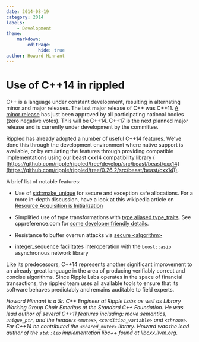 ```yaml
---
date: 2014-08-19
category: 2014
labels:
    - Development
theme:
    markdown:
        editPage:
            hide: true
author: Howard Hinnant
---
```

# Use of C++14 in rippled

C++ is a language under constant development, resulting in alternating minor and major releases. The last major release of C++ was C++11.  [A minor release](https://isocpp.org/blog/2014/08/we-have-cpp14) has just been approved by all participating national bodies (zero negative votes). This will be C++14. C++17 is the next planned major release and is currently under development by the committee.

Rippled has already adopted a number of useful C++14 features. We’ve done this through the development environment where native support is available, or by emulating the features through providing compatible implementations using our beast cxx14 compatibility library ( [https://github.com/ripple/rippled/tree/develop/src/beast/beast/cxx14](https://github.com/ripple/rippled/tree/0.26.2/src/beast/beast/cxx14)).

<!-- BREAK -->

A brief list of notable features:

- Use of [std::make_unique](http://www.open-std.org/jtc1/sc22/wg21/docs/papers/2013/n3656.htm)<b> </b>for secure and exception safe allocations. For a more in-depth discussion, have a look at this wikipedia article on [Resource Acquisition is Initialization](http://en.wikipedia.org/wiki/Resource_Acquisition_Is_Initialization)

- Simplified use of type transformations with [type aliased type_traits](http://www.open-std.org/jtc1/sc22/wg21/docs/papers/2013/n3655.pdf). See cppreference.com for [some developer friendly details](http://en.cppreference.com/w/cpp/language/type_alias).

- Resistance to buffer overrun attacks via [secure &lt;algorithm&gt;](http://www.open-std.org/jtc1/sc22/wg21/docs/papers/2013/n3671.html)

- [integer_sequence](http://www.open-std.org/jtc1/sc22/wg21/docs/papers/2013/n3658.html) facilitates interoperation with the `boost::asio` asynchronous network library

Like its predecessors, C++14 represents another significant improvement to an already-great language in the area of producing verifiably correct and concise algorithms. Since Ripple Labs operates in the space of financial transactions, the rippled team uses all available tools to ensure that its software behaves predictably and remains auditable to field experts.

_Howard Hinnant is a Sr. C++ Engineer at Ripple Labs as well as Library Working Group Chair Emeritus at the Standard C++ Foundation. He was lead author of several C++11 features including: move semantics, `unique_ptr`, and the headers `<mutex>`,  `<condition_variable>` and `<chrono>`. For C++14 he contributed the `<shared_mutex>` library. Howard was the lead author of the `std::lib` implementation libc++ found at libcxx.llvm.org._

